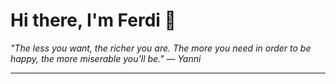 <h1>Hi there, I'm Ferdi 👋</h1>

<p><em>
  "The less you want, the richer you are. The more you need in order to be happy, the more miserable you'll be." — Yanni
</em></p>

---

